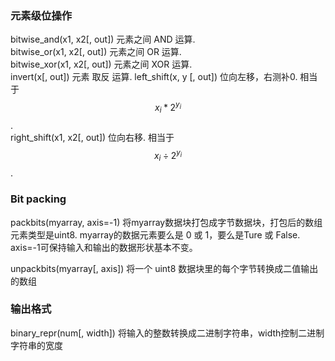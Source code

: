 ### 元素级位操作

bitwise\_and\(x1, x2\[, out\]\)    元素之间 AND 运算.  
bitwise\_or\(x1, x2\[, out\]\)      元素之间 OR 运算.  
bitwise\_xor\(x1, x2\[, out\]\)    元素之间 XOR 运算.  
invert\(x\[, out\]\)                     元素 取反 运算. 
left\_shift\(x, y [, out\]\)            位向左移，右测补0.  相当于$$x_i * 2^{y_i}$$.  
right\_shift\(x1, x2\[, out\]\)       位向右移.  相当于$$x_i \div 2^{y_i}$$. 

### Bit packing

packbits\(myarray, axis=-1\)        将myarray数据块打包成字节数据块，打包后的数组元素类型是uint8. 
myarray的数据元素要么是 0 或 1，要么是Ture 或 False. axis=-1可保持输入和输出的数据形状基本不变。

unpackbits\(myarray\[, axis\]\)    将一个 uint8 数据块里的每个字节转换成二值输出的数组

### 输出格式

binary\_repr\(num\[, width\]\)    将输入的整数转换成二进制字符串，width控制二进制字符串的宽度

